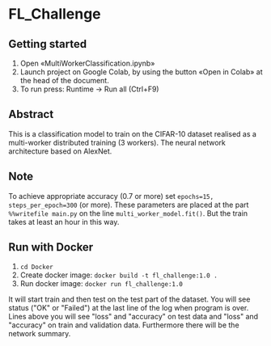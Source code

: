 # FL_Challenge
## Getting started
1. Open «MultiWorkerClassification.ipynb»
2. Launch project on Google Colab, by using the button «Open in Colab» at the head of the document.
3. To run press: Runtime → Run all (Ctrl+F9)

## Abstract
This is a classification model to train on the CIFAR-10 dataset realised as a multi-worker distributed training (3 workers). The neural network architecture based on AlexNet. 
## Note
To achieve appropriate accuracy (0.7 or more) set ```epochs=15, steps_per_epoch=300``` (or more). These parameters are placed at the part ```%%writefile main.py``` on the line ```multi_worker_model.fit()```. But the train takes at least an hour in this way.

## Run with Docker
1. ```cd Docker```
2. Create docker image: ```docker build -t fl_challenge:1.0 .```
3. Run docker image: ```docker run fl_challenge:1.0```

It will start train and then test on the test part of the dataset. You will see status ("OK" or "Failed") at the last line of the log when program is over. Lines above you will see "loss" and "accuracy" on test data and "loss" and "accuracy" on train and validation data. Furthermore there will be the network summary.

